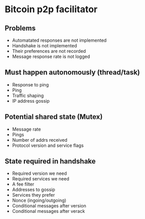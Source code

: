 # Bitcoin p2p facilitator

## Problems
- Automatated responses are not implemented
- Handshake is not implemented
- Their preferences are not recorded
- Message response rate is not logged

## Must happen autonomously (thread/task)
- Response to ping
- Ping
- Traffic shaping
- IP address gossip

## Potential shared state (Mutex)
- Message rate
- Pings
- Number of addrs received
- Protocol version and service flags

## State required in handshake
- Required version we need
- Required services we need
- A fee filter
- Addresses to gossip
- Services they prefer
- Nonce (ingoing/outgoing)
- Conditional messages after version
- Conditional messages after verack
